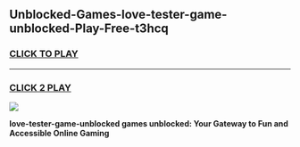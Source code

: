 
## Unblocked-Games-love-tester-game-unblocked-Play-Free-t3hcq
<h3>
<a href="https://premium76.site?title=love-tester-game-unblocked&ref=15A">CLICK TO PLAY</a></h3>
<hr>

<h3>
<a href="https://premium76.site?title=love-tester-game-unblocked&ref=15A">CLICK 2 PLAY</a>
  
</h3>

<a href="https://premium76.site?title=love-tester-game-unblocked&ref=15A"><img src="https://clearcache.store/games.png"></a>


**love-tester-game-unblocked games unblocked: Your Gateway to Fun and Accessible Online Gaming**
